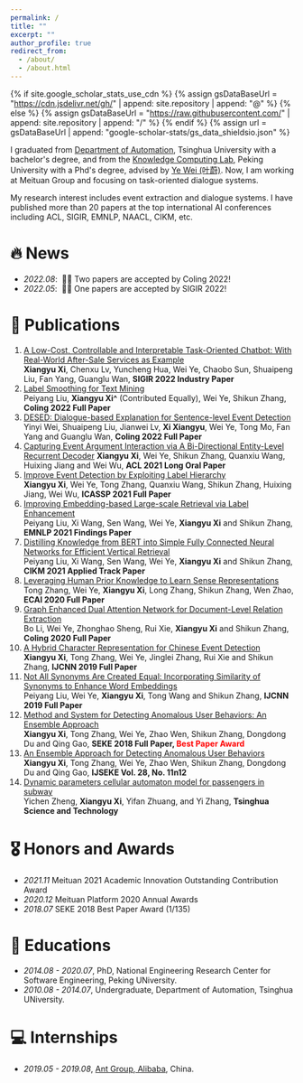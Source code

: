 ```yaml
---
permalink: /
title: ""
excerpt: ""
author_profile: true
redirect_from: 
  - /about/
  - /about.html
---
```


{% if site.google_scholar_stats_use_cdn %}
{% assign gsDataBaseUrl = "https://cdn.jsdelivr.net/gh/" | append: site.repository | append: "@" %}
{% else %}
{% assign gsDataBaseUrl = "https://raw.githubusercontent.com/" | append: site.repository | append: "/" %}
{% endif %}
{% assign url = gsDataBaseUrl | append: "google-scholar-stats/gs_data_shieldsio.json" %}

<span class='anchor' id='about-me'></span>

I graduated from [Department of Automation](https://www.au.tsinghua.edu.cn/), Tsinghua University with a bachelor's degree, and from the [Knowledge Computing Lab](https://se.pku.edu.cn/kcl/), Peking University with a Phd's degree, advised by [Ye Wei (叶蔚)](https://se.pku.edu.cn/kcl/weiye/). Now, I  am working at Meituan Group and focusing on task-oriented dialogue systems.

My research interest includes event extraction and dialogue systems. I have published more than 20 papers at the top international AI conferences including ACL, SIGIR, EMNLP, NAACL, CIKM, etc.

# 🔥 News
- *2022.08*: &nbsp;🎉🎉 Two papers are accepted by Coling 2022! 
- *2022.05*: &nbsp;🎉🎉 One papers are accepted by SIGIR 2022! 


# 📝 Publications 

1. [A Low-Cost, Controllable and Interpretable Task-Oriented Chatbot: With Real-World After-Sale Services as Example](https://dl.acm.org/doi/abs/10.1145/3477495.3536331)  
 **Xiangyu Xi**, Chenxu Lv, Yuncheng Hua, Wei Ye, Chaobo Sun, Shuaipeng Liu, Fan Yang, Guanglu Wan, **SIGIR 2022 Industry Paper**
1. [Label Smoothing for Text Mining](https://ieeexplore.ieee.org/document/9415002)  
Peiyang Liu, **Xiangyu Xi^** (Contributed Equally), Wei Ye, Shikun Zhang, **Coling 2022 Full Paper**
1. [DESED: Dialogue-based Explanation for Sentence-level Event Detection](https://ieeexplore.ieee.org/document/9415002)  
Yinyi Wei, Shuaipeng Liu, Jianwei Lv, **Xi Xiangyu**, Wei Ye, Tong Mo, Fan Yang and Guanglu Wan, **Coling 2022 Full Paper**
1. [Capturing Event Argument Interaction via A Bi-Directional Entity-Level Recurrent Decoder](https://aclanthology.org/2021.acl-long.18/)
**Xiangyu Xi**, Wei Ye, Shikun Zhang, Quanxiu Wang, Huixing Jiang and Wei Wu, **ACL 2021 Long Oral Paper**
1. [Improve Event Detection by Exploiting Label Hierarchy](https://ieeexplore.ieee.org/document/9415002)  
**Xiangyu Xi**, Wei Ye, Tong Zhang, Quanxiu Wang, Shikun Zhang, Huixing Jiang, Wei Wu, **ICASSP 2021 Full Paper**
1. [Improving Embedding-based Large-scale Retrieval via Label Enhancement](https://aclanthology.org/2021.findings-emnlp.13.pdf)   
Peiyang Liu, Xi Wang, Sen Wang, Wei Ye, **Xiangyu Xi** and Shikun Zhang, **EMNLP 2021 Findings Paper**
1. [Distilling Knowledge from BERT into Simple Fully Connected Neural Networks for Efficient Vertical Retrieval](https://dl.acm.org/doi/abs/10.1145/3459637.3481909)  
Peiyang Liu, Xi Wang, Sen Wang, Wei Ye, **Xiangyu Xi** and Shikun Zhang, **CIKM 2021 Applied Track Paper**
1. [Leveraging Human Prior Knowledge to Learn Sense Representations](https://ecai2020.eu/papers/603_paper.pdf)  
Tong Zhang, Wei Ye, **Xiangyu Xi**, Long Zhang, Shikun Zhang, Wen Zhao, **ECAI 2020 Full Paper**
1. [Graph Enhanced Dual Attention Network for Document-Level Relation Extraction](https://aclanthology.org/2020.coling-main.136/)  
Bo Li, Wei Ye, Zhonghao Sheng, Rui Xie, **Xiangyu Xi** and Shikun Zhang, **Coling 2020 Full Paper**
1. [A Hybrid Character Representation for Chinese Event Detection](https://ieeexplore.ieee.org/document/8851786)  
**Xiangyu Xi**, Tong Zhang, Wei Ye, Jinglei Zhang, Rui Xie and Shikun Zhang, **IJCNN 2019 Full Paper**
1. [Not All Synonyms Are Created Equal: Incorporating Similarity of Synonyms to Enhance Word Embeddings](https://ieeexplore.ieee.org/document/9207311)  
Peiyang Liu, Wei Ye, **Xiangyu Xi**, Tong Wang and Shikun Zhang, **IJCNN 2019 Full Paper**
1. [Method and System for Detecting Anomalous User Behaviors: An Ensemble Approach](https://ksiresearch.org/seke/seke18paper/seke18paper_36.pdf)    
**Xiangyu Xi**, Tong Zhang, Wei Ye, Zhao Wen, Shikun Zhang, Dongdong Du and Qing Gao, **SEKE 2018 Full Paper, <font color='red'>Best Paper Award</font>**
1. [An Ensemble Approach for Detecting Anomalous User Behaviors](https://www.worldscientific.com/doi/10.1142/S0218194018400211)  
**Xiangyu Xi**, Tong Zhang, Wei Ye, Zhao Wen, Shikun Zhang, Dongdong Du and Qing Gao, **IJSEKE Vol. 28, No. 11n12**
1. [Dynamic parameters cellular automaton model for passengers in subway](https://ieeexplore.ieee.org/stamp/stamp.jsp?arnumber=7349931)  
Yichen Zheng, **Xiangyu Xi**, Yifan Zhuang, and Yi Zhang, **Tsinghua Science and Technology**

# 🎖 Honors and Awards
- *2021.11* Meituan 2021 Academic Innovation Outstanding Contribution Award
- *2020.12* Meituan Platform 2020 Annual Awards
- *2018.07* SEKE 2018 Best Paper Award (1/135)

# 📖 Educations
- *2014.08 - 2020.07*, PhD, National Engineering Research Center for Software Engineering, Peking UNiversity. 
- *2010.08 - 2014.07*, Undergraduate, Department of Automation, Tsinghua UNiversity. 

# 💻 Internships
- *2019.05 - 2019.08*, [Ant Group, Alibaba](https://www.antgroup.com/en), China.
